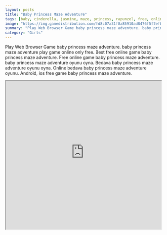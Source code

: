 ```yaml
---
layout: posts
title: "Baby Princess Maze Adventure"
tags: [baby, cinderella, jasmine, maze, princess, rapunzel, free, online, games, oyna, game, free, games, play, play, games]
image: "https://img.gamedistribution.com/fd8c07a31f8a85910ad8476f5f7efb27.jpg"
summary: "Play Web Browser Game baby princess maze adventure. baby princess maze adventure play game online only free. Best free online game baby princess maze adventure. Free online game baby princess maze adventure. baby princess maze adventure oyunu oyna. Bedava baby princess maze adventure oyunu oyna. Online bedava baby princess maze adventure oyunu. Android, ios free game baby princess maze adventure."
category: "Girls"
---
```


Play Web Browser Game baby princess maze adventure. baby princess maze adventure play game online only free. Best free online game baby princess maze adventure. Free online game baby princess maze adventure. baby princess maze adventure oyunu oyna. Bedava baby princess maze adventure oyunu oyna. Online bedava baby princess maze adventure oyunu. Android, ios free game baby princess maze adventure.

<iframe width="100%" height="480px;" src="https://flash.gamedistribution.com?game=fd8c07a31f8a85910ad8476f5f7efb27"></iframe>